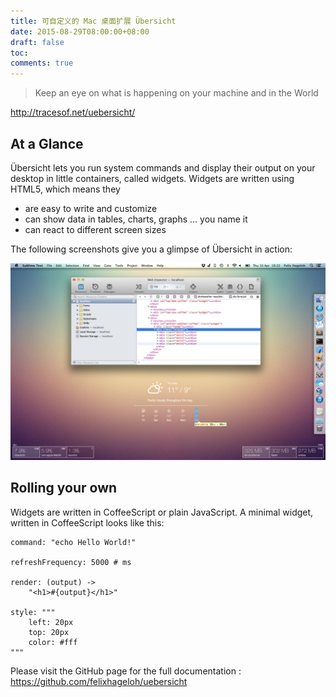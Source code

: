 ```yaml
---
title: 可自定义的 Mac 桌面扩展 Übersicht 
date: 2015-08-29T08:00:00+08:00
draft: false
toc:
comments: true
---
```



> Keep an eye on what is happening on your machine and in the World

<http://tracesof.net/uebersicht/>

## At a Glance

Übersicht lets you run system commands and display their output on your desktop in little containers, called widgets. Widgets are written using HTML5, which means they

* are easy to write and customize
* can show data in tables, charts, graphs ... you name it
* can react to different screen sizes

The following screenshots give you a glimpse of Übersicht in action:

![](/images/2015-08-29/2015-08-29_1.jpg)

## Rolling your own

Widgets are written in CoffeeScript or plain JavaScript. A minimal widget, written in CoffeeScript looks like this:

    command: "echo Hello World!"
    
    refreshFrequency: 5000 # ms
    
    render: (output) ->
        "<h1>#{output}</h1>"
    
    style: """
        left: 20px
        top: 20px
        color: #fff
    """
    
Please visit the GitHub page for the full documentation : <https://github.com/felixhageloh/uebersicht>
